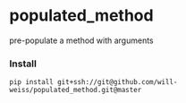 populated_method
=====

pre-populate a method with arguments

### Install

<pre><code>pip install git+ssh://git@github.com/will-weiss/populated_method.git@master</code></pre>